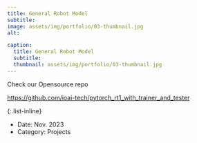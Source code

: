 ```yaml
---
title: General Robot Model
subtitle: 
image: assets/img/portfolio/03-thumbnail.jpg
alt: 

caption:
  title: General Robot Model
  subtitle: 
  thumbnail: assets/img/portfolio/03-thumbnail.jpg
---
```


Check our Opensource repo

https://github.com/ioai-tech/pytorch_rt1_with_trainer_and_tester

{:.list-inline}
- Date: Nov. 2023
- Category: Projects

